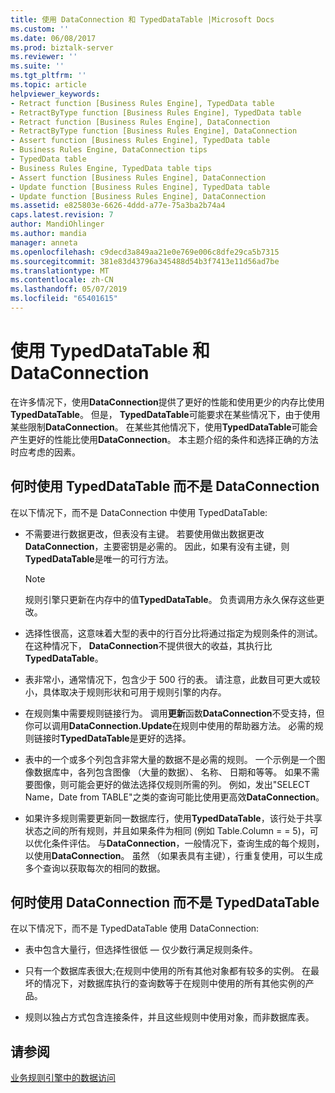 ```yaml
---
title: 使用 DataConnection 和 TypedDataTable |Microsoft Docs
ms.custom: ''
ms.date: 06/08/2017
ms.prod: biztalk-server
ms.reviewer: ''
ms.suite: ''
ms.tgt_pltfrm: ''
ms.topic: article
helpviewer_keywords:
- Retract function [Business Rules Engine], TypedData table
- RetractByType function [Business Rules Engine], TypedData table
- Retract function [Business Rules Engine], DataConnection
- RetractByType function [Business Rules Engine], DataConnection
- Assert function [Business Rules Engine], TypedData table
- Business Rules Engine, DataConnection tips
- TypedData table
- Business Rules Engine, TypedData table tips
- Assert function [Business Rules Engine], DataConnection
- Update function [Business Rules Engine], TypedData table
- Update function [Business Rules Engine], DataConnection
ms.assetid: e825803e-6626-4ddd-a77e-75a3ba2b74a4
caps.latest.revision: 7
author: MandiOhlinger
ms.author: mandia
manager: anneta
ms.openlocfilehash: c9decd3a849aa21e0e769e006c8dfe29ca5b7315
ms.sourcegitcommit: 381e83d43796a345488d54b3f7413e11d56ad7be
ms.translationtype: MT
ms.contentlocale: zh-CN
ms.lasthandoff: 05/07/2019
ms.locfileid: "65401615"
---
```

# <a name="using-dataconnection-and-typeddatatable"></a>使用 TypedDataTable 和 DataConnection
在许多情况下，使用**DataConnection**提供了更好的性能和使用更少的内存比使用**TypedDataTable**。 但是， **TypedDataTable**可能要求在某些情况下，由于使用某些限制**DataConnection**。 在某些其他情况下，使用**TypedDataTable**可能会产生更好的性能比使用**DataConnection**。 本主题介绍的条件和选择正确的方法时应考虑的因素。  
  
## <a name="when-to-use-typeddatatable-instead-of-dataconnection"></a>何时使用 TypedDataTable 而不是 DataConnection  
 在以下情况下，而不是 DataConnection 中使用 TypedDataTable:  
  
-   不需要进行数据更改，但表没有主键。 若要使用做出数据更改**DataConnection**，主要密钥是必需的。 因此，如果有没有主键，则**TypedDataTable**是唯一的可行方法。  
  
    > [!NOTE]
    >  规则引擎只更新在内存中的值**TypedDataTable**。 负责调用方永久保存这些更改。  
  
-   选择性很高，这意味着大型的表中的行百分比将通过指定为规则条件的测试。 在这种情况下， **DataConnection**不提供很大的收益，其执行比**TypedDataTable**。  
  
-   表非常小，通常情况下，包含少于 500 行的表。 请注意，此数目可更大或较小，具体取决于规则形状和可用于规则引擎的内存。  
  
-   在规则集中需要规则链接行为。 调用**更新**函数**DataConnection**不受支持，但你可以调用**DataConnection.Update**在规则中使用的帮助器方法。 必需的规则链接时**TypedDataTable**是更好的选择。  
  
-   表中的一个或多个列包含非常大量的数据不是必需的规则。 一个示例是一个图像数据库中，各列包含图像 （大量的数据）、 名称、 日期和等等。 如果不需要图像，则可能会更好的做法选择仅规则所需的列。 例如，发出"SELECT Name，Date from TABLE"之类的查询可能比使用更高效**DataConnection**。  
  
-   如果许多规则需要更新同一数据库行，使用**TypedDataTable**，该行处于共享状态之间的所有规则，并且如果条件为相同 (例如 Table.Column = = 5)，可以优化条件评估。 与**DataConnection**，一般情况下，查询生成的每个规则，以使用**DataConnection**。 虽然 （如果表具有主键），行重复使用，可以生成多个查询以获取每次的相同的数据。  
  
## <a name="when-to-use-dataconnection-instead-of-typeddatatable"></a>何时使用 DataConnection 而不是 TypedDataTable  
 在以下情况下，而不是 TypedDataTable 使用 DataConnection:  
  
-   表中包含大量行，但选择性很低 — 仅少数行满足规则条件。  
  
-   只有一个数据库表很大;在规则中使用的所有其他对象都有较多的实例。 在最坏的情况下，对数据库执行的查询数等于在规则中使用的所有其他实例的产品。  
  
-   规则以独占方式包含连接条件，并且这些规则中使用对象，而非数据库表。  
  
## <a name="see-also"></a>请参阅  
 [业务规则引擎中的数据访问](../core/data-access-in-the-business-rule-engine.md)
